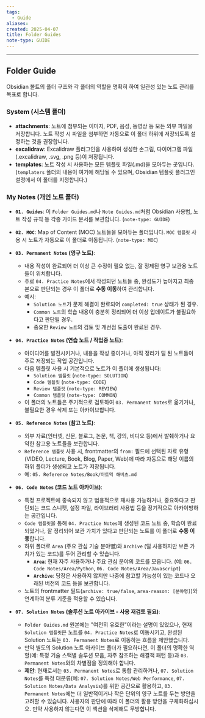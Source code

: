 ```yaml
---
tags:
  - Guide
aliases: 
created: 2025-04-07
title: Folder Guides
note-type: GUIDE
---
```



---

## Folder Guide

Obsidian 볼트의 폴더 구조와 각 폴더의 역할을 명확히 하여 일관성 있는 노트 관리를 목표로 합니다.

### System (시스템 폴더)

- **attachments**: 노트에 첨부되는 이미지, PDF, 음성, 동영상 등 모든 외부 파일을 저장합니다. 노트 작성 시 파일을 첨부하면 자동으로 이 폴더 하위에 저장되도록 설정하는 것을 권장합니다.
- **excalidraw**: Excalidraw 플러그인을 사용하여 생성한 손그림, 다이어그램 파일(.excalidraw, .svg, .png 등)이 저장됩니다.
- **templates**: 노트 작성 시 사용하는 모든 템플릿 파일(.md)을 모아두는 곳입니다. (`templaters` 폴더의 내용이 여기에 해당될 수 있으며, Obsidian 템플릿 플러그인 설정에서 이 폴더를 지정합니다.)

### My Notes (개인 노트 폴더)

- **`01. Guides`**: 이 `Folder Guides.md`나 `Note Guides.md`처럼 Obsidian 사용법, 노트 작성 규칙 등 각종 가이드 문서를 보관합니다. (`note-type: GUIDE`)

- **`02. MOC`**: Map of Content (MOC) 노트들을 모아두는 폴더입니다. `MOC 템플릿` 사용 시 노트가 자동으로 이 폴더로 이동됩니다. (`note-type: MOC`)

- **`03. Permanent Notes` (영구 노트)**:
    - 내용 작성이 완료되어 더 이상 큰 수정이 필요 없는, 잘 정제된 영구 보관용 노트들이 위치합니다.
    - 주로 `04. Practice Notes`에서 작성되던 노트들 중, 완성도가 높아지고 최종본으로 판단되는 경우 이 폴더로 **수동 이동**하여 관리합니다.
    - 예시:
        - `Solution 노트`가 문제 해결이 완료되어 `completed: true` 상태가 된 경우.
        - `Common 노트`의 학습 내용이 충분히 정리되어 더 이상 업데이트가 불필요하다고 판단될 경우.
        - 중요한 `Review 노트`의 검토 및 개선점 도출이 완료된 경우.

- **`04. Practice Notes` (연습 노트 / 작업중 노트)**:
    - 아이디어를 발전시키거나, 내용을 작성 중이거나, 아직 정리가 덜 된 노트들이 주로 저장되는 작업 공간입니다.
    - 다음 템플릿 사용 시 기본적으로 노트가 이 폴더에 생성됩니다:
        - `Solution 템플릿` (`note-type: SOLUTION`)
        - `Code 템플릿` (`note-type: CODE`)
        - `Review 템플릿` (`note-type: REVIEW`)
        - `Common 템플릿` (`note-type: COMMON`)
    - 이 폴더의 노트들은 주기적으로 검토하여 `03. Permanent Notes`로 옮기거나, 불필요한 경우 삭제 또는 아카이브합니다.

- **`05. Reference Notes` (참고 노트)**:
    - 외부 자료(인터넷, 신문, 블로그, 논문, 책, 강의, 비디오 등)에서 발췌하거나 요약한 참고용 노트들을 보관합니다.
    - `Reference 템플릿` 사용 시, frontmatter의 `from:` 필드에 선택된 자료 유형(VIDEO, Lecture, Book, Blog, Paper, Web)에 따라 자동으로 해당 이름의 하위 폴더가 생성되고 노트가 저장됩니다.
    - 예: `05. Reference Notes/Book/아토믹 해비츠.md`

- **`06. Code Notes` (코드 노트 아카이브)**:
    - 특정 프로젝트에 종속되지 않고 범용적으로 재사용 가능하거나, 중요하다고 판단되는 코드 스니펫, 설정 파일, 라이브러리 사용법 등을 장기적으로 아카이빙하는 공간입니다.
    - `Code 템플릿`을 통해 `04. Practice Notes`에 생성된 코드 노트 중, 학습이 완료되었거나, 잘 정리되어 보관 가치가 있다고 판단되는 노트를 이 폴더로 **수동 이동**합니다.
    - 하위 폴더로 `Area` (주요 관심 기술 분야별)와 `Archive` (덜 사용하지만 보존 가치가 있는 코드)를 두어 관리할 수 있습니다.
        - **`Area`**: 현재 자주 사용하거나 주요 관심 분야의 코드를 모읍니다. (예: `06. Code Notes/Area/Python`, `06. Code Notes/Area/Javascript`)
        - **`Archive`**: 당장은 사용하지 않지만 나중에 참고할 가능성이 있는 코드나 오래된 버전의 코드 등을 보관합니다.
    - 노트의 frontmatter 필드(`archive: true/false`, `area-reason: [분야명]`)와 연계하여 분류 기준을 적용할 수 있습니다.

- **`07. Solution Notes` (솔루션 노트 아카이브 - 사용 재검토 필요)**:
    - `Folder Guides.md` 원본에는 "여전히 유효한"이라는 설명이 있었으나, 현재 `Solution 템플릿`은 노트를 `04. Practice Notes`로 이동시키고, 완성된 Solution 노트는 `03. Permanent Notes`로 이동하는 흐름을 제안했습니다.
    - 만약 별도의 Solution 노트 아카이브 폴더가 필요하다면, 이 폴더의 명확한 역할(예: 특정 기술 스택별 솔루션 모음, 자주 참조하는 해결책 패턴 등)과 `03. Permanent Notes`와의 차별점을 정의해야 합니다.
    - **제안**: 현재로서는 `03. Permanent Notes`로 통합 관리하거나, `07. Solution Notes`를 특정 대분류(예: `07. Solution Notes/Web Performance`, `07. Solution Notes/Data Analysis`)를 위한 공간으로 활용하고, `03. Permanent Notes`에는 더 일반적이거나 작은 단위의 영구 노트를 두는 방안을 고려할 수 있습니다. 사용자의 판단에 따라 이 폴더의 활용 방안을 구체화하십시오. 만약 사용하지 않는다면 이 섹션을 삭제해도 무방합니다. 